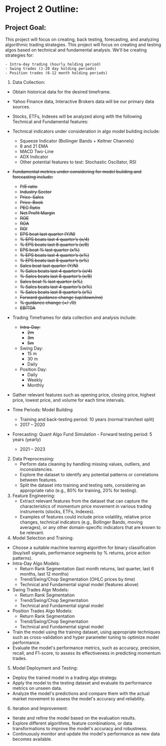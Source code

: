 # Project 2 Outline:

## Project Goal:

This project will focus on creating, back testing, forecasting, and analyzing algorithmic trading strategies.  This project will focus on creating and testing algos based on technical and fundamental analysis.  We’ll be creating strategies for:

    - Intra-day trading (hourly holding period) 
    - Swing trades (1-20 day holding periods)
    - Position trades (6-12 month holding periods)

1. Data Collection: 
- Obtain historical data for the desired timeframe.
- Yahoo Finance data, Interactive Brokers data will be our primary data sources.
- Stocks, ETFs, Indexes will be analyzed along with the following Technical and Fundamental features: 
- Technical indicators under consideration in algo model building include:
  - Squeeze Indicator (Bollinger Bands + Keltner  Channels)
  - 8 and 21 EMA
  - MACD Two-Line
  - ADX Indicator
  - Other potential features to test: Stochastic Oscillator, RSI
- ~~Fundamental metrics under considering for model building and forecasting include:~~
  - ~~P/E ratio~~
  - ~~Industry Sector~~
  - ~~Price-Sales~~
  - ~~Price-Book~~
  - ~~PEG Ratio~~
  - ~~Net Profit Margin~~
  - ~~ROE~~
  - ~~ROA~~
  - ~~ROI~~
  - ~~EPS beat last quarter (Y/N)~~
  - ~~% EPS beats last 4 quarter’s (x/4)~~
  - ~~% EPS beats last 8 quarter’s (x/8)~~
  - ~~EPS beat % last quarter (x%)~~
  - ~~% EPS beats last 4 quarter’s (x%)~~
  - ~~% EPS beats last 8 quarter’s (x%)~~
  - ~~Sales beat last quarter (Y/N)~~
  - ~~% Sales beats last 4 quarter’s (x/4)~~
  - ~~% Sales beats last 8 quarter’s (x/8)~~
  - ~~Sales beat % last quarter (x%)~~
  - ~~% Sales beats last 4 quarter’s (x%)~~
  - ~~% Sales beats last 8 quarter’s (x%)~~
  - ~~Forward guidance change (up/down/no)~~
  - ~~% guidance change (+/-/0)~~
  - ~~EBITDA~~

- Trading Timeframes for data collection and analysis include:
  - ~~Intra-Day:~~
    - ~~2m~~
    - ~~3m~~
    - ~~5m~~
  - Swing Day:
    - 15 m
    - 30 m
    - Daily
  - Position Day:
    - Daily
    - Weekly
    - Monthly
- Gather relevant features such as opening price, closing price, highest price, lowest price, and volume for each time intervals. 
- Time Periods: Model Building
  - Training and back-testing period: 10 years (normal train/test split)
  - 2017 – 2020
- Forecasting: Quant Algo Fund Simulation - Forward testing period: 5 years (yearly)
  - 2021 – 2023

2. Data Preprocessing:
   - Perform data cleaning by handling missing values,  outliers, and inconsistencies.
   - Explore the dataset to identify any potential  patterns or correlations between features.
   - Split the dataset into training and testing sets,  considering an appropriate ratio (e.g., 80% for  training, 20% for testing).
3. Feature Engineering:
   - Extract relevant features from the dataset that can  capture the characteristics of momentum price  movement in various trading instruments (stocks,  ETFs, Indexes).
   - Examples of features could include price  volatility, relative price changes, technical  indicators (e.g., Bollinger Bands, moving averages),  or any other domain-specific indicators that are  known to be relevant.
4. Model Selection and Training:
  -  Choose a suitable machine learning algorithm for binary classification (buy/sell signals, performance segments by % returns, price action patterns).
  - Intra-Day Algo Models:
    - Return Rank Segmentation (last month returns, last quarter, last 6 months, last 12 months)
    - Trend/Swing/Chop Segmentation (OHLC prices by time)
    - Technical and Fundamental signal model (features above)
 - Swing Trades Algo Models:
    - Return Rank Segmentation
    - Trend/Swing/Chop Segmentation
    - Technical and Fundamental signal model
 - Position Trades Algo Models:
   - Return Rank Segmentation
   - Trend/Swing/Chop Segmentation
   - Technical and Fundamental signal model
 - Train the model using the training dataset, using appropriate techniques such as cross-validation and hyper parameter tuning to optimize model performance.
 - Evaluate the model's performance metrics, such as accuracy, precision, recall, and F1-score, to assess its effectiveness in predicting momentum trades.
5. Model Deployment and Testing:
 - Deploy the trained model in a trading algo strategy.
 - Apply the model to the testing dataset and evaluate its performance metrics on unseen data.
 - Analyze the model's predictions and compare them with the actual market movement to assess the model's accuracy and reliability.
6. Iteration and Improvement:
 - Iterate and refine the model based on the evaluation results.
 - Explore different algorithms, feature combinations, or data transformations to improve the model's accuracy and robustness.
 - Continuously monitor and update the model's performance as new data becomes available.
